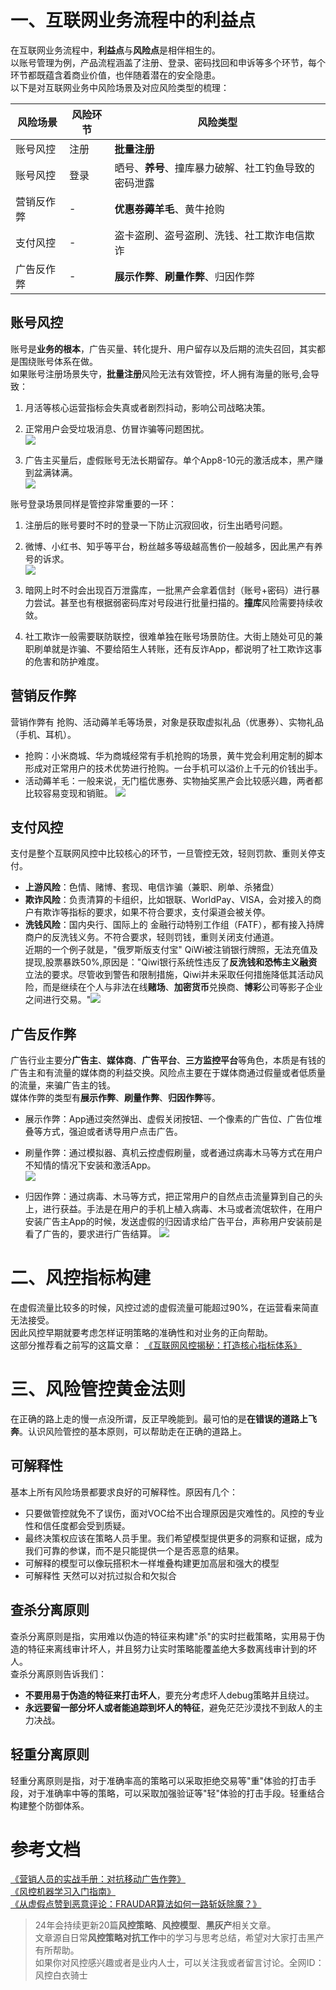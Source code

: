 # 一、互联网业务流程中的利益点
在互联网业务流程中，**利益点**与**风险点**是相伴相生的。  
以账号管理为例，产品流程涵盖了注册、登录、密码找回和申诉等多个环节，每个环节都既蕴含着商业价值，也伴随着潜在的安全隐患。  
以下是对互联网业务中风险场景及对应风险类型的梳理：

|风险场景      |风险环节|风险类型|
|-                   |-|-|
|账号风控      |注册|**批量注册**|
|账号风控      |登录|晒号、**养号**、撞库暴力破解、社工钓鱼导致的密码泄露|
|营销反作弊  |-|**优惠券薅羊毛**、黄牛抢购|
|支付风控     |-|盗卡盗刷、盗号盗刷、洗钱、社工欺诈电信欺诈|
|广告反作弊 |-|**展示作弊**、**刷量作弊**、归因作弊|

## 账号风控
账号是**业务的根本**，广告买量、转化提升、用户留存以及后期的流失召回，其实都是围绕账号体系在做。  
如果账号注册场景失守，**批量注册**风险无法有效管控，坏人拥有海量的账号,会导致：  
1. 月活等核心运营指标会失真或者剧烈抖动，影响公司战略决策。  
2. 正常用户会受垃圾消息、仿冒诈骗等问题困扰。  
![](https://files.mdnice.com/user/57772/e1dc6a70-a658-4885-ad4e-42db720fffb2.png)

3. 广告主买量后，虚假账号无法长期留存。单个App8-10元的激活成本，黑产赚到盆满钵满。  
![](https://files.mdnice.com/user/57772/4402cb40-3e7b-4836-9fc1-4ea1ed61df9e.png)

账号登录场景同样是管控非常重要的一环：  
1. 注册后的账号要时不时的登录一下防止沉寂回收，衍生出晒号问题。  
2. 微博、小红书、知乎等平台，粉丝越多等级越高售价一般越多，因此黑产有养号的诉求。  
![](https://files.mdnice.com/user/57772/c107989a-8e22-41f7-87cb-cba3fe8b72a3.jpg)

3. 暗网上时不时会出现百万泄露库，一批黑产会拿着信封（账号+密码）进行暴力尝试。甚至也有根据弱密码库对号段进行批量扫描的。**撞库**风险需要持续收敛。  
4. 社工欺诈一般需要联防联控，很难单独在账号场景防住。大街上随处可见的兼职刷单就是诈骗、不要给陌生人转账，还有反诈App，都说明了社工欺诈这事的危害和防护难度。

## 营销反作弊
营销作弊有 抢购、活动薅羊毛等场景，对象是获取虚拟礼品（优惠券）、实物礼品（手机、耳机）。
- 抢购：小米商城、华为商城经常有手机抢购的场景，黄牛党会利用定制的脚本形成对正常用户的技术优势进行抢购。一台手机可以溢价上千元的价钱出手。     
- 活动薅羊毛：一般来说，无门槛优惠券、实物抽奖黑产会比较感兴趣，两者都比较容易变现和销赃。
![](https://files.mdnice.com/user/57772/869e1f5e-4be0-448c-9b50-9bf320f22b29.jpg)


## 支付风控
支付是整个互联网风控中比较核心的环节，一旦管控无效，轻则罚款、重则关停支付。
- **上游风险**：色情、赌博、套现、电信诈骗（兼职、刷单、杀猪盘）
- **欺诈风险**：负责清算的卡组织，比如银联、WorldPay、VISA，会对接入的商户有欺诈等指标的要求，如果不符合要求，支付渠道会被关停。  
- **洗钱风险**：国内央行、国际上的 金融行动特别工作组（FATF），都有接入持牌商户的反洗钱义务。不符合要求，轻则罚钱，重则关闭支付通道。  
近期的一个例子就是，"俄罗斯版支付宝" QiWi被注销银行牌照，无法充值及提现,股票暴跌50%,原因是："Qiwi银行系统性违反了**反洗钱和恐怖主义融资**立法的要求。尽管收到警告和限制措施，Qiwi并未采取任何措施降低其活动风险，而是继续在个人与非法在线**赌场**、**加密货币**兑换商、**博彩**公司等影子企业之间进行交易。"![](https://files.mdnice.com/user/57772/af8da940-b37c-4738-8da6-35575a2e94c9.png)


## 广告反作弊
广告行业主要分**广告主**、**媒体商**、**广告平台**、**三方监控平台**等角色，本质是有钱的广告主和有流量的媒体商的利益交换。风险点主要在于媒体商通过假量或者低质量的流量，来骗广告主的钱。   
媒体作弊的类型有**展示作弊**、**刷量作弊**、**归因作弊**等。  
- 展示作弊：App通过突然弹出、虚假关闭按钮、一个像素的广告位、广告位堆叠等方式，强迫或者诱导用户点击广告。 
- 刷量作弊：通过模拟器、真机云控虚假刷量，或者通过病毒木马等方式在用户不知情的情况下安装和激活App。  
![](https://files.mdnice.com/user/57772/8b1e1933-682f-44e1-8f85-1aad18035fa9.png)

- 归因作弊：通过病毒、木马等方式，把正常用户的自然点击流量算到自己的头上，进行获益。手法是在用户的手机上植入病毒、木马或者流氓软件，在用户安装广告主App的时候，发送虚假的归因请求给广告平台，声称用户安装前是看了广告的，要求进行广告结算。
![](https://files.mdnice.com/user/57772/7d428e4e-f9ff-41a7-a99b-0e97af062731.png)

# 二、风控指标构建
在虚假流量比较多的时候，风控过滤的虚假流量可能超过90%，在运营看来简直无法接受。  
因此风控早期就要考虑怎样证明策略的准确性和对业务的正向帮助。  
这部分推荐看之前写的这篇文章： [《互联网风控揭秘：打造核心指标体系》]('https://zhuanlan.zhihu.com/p/686672296' '')

# 三、风险管控黄金法则
在正确的路上走的慢一点没所谓，反正早晚能到。最可怕的是**在错误的道路上飞奔**。认识风险管控的基本原则，可以帮助走在正确的道路上。
## 可解释性
基本上所有风险场景都要求良好的可解释性。原因有几个：
- 只要做管控就免不了误伤，面对VOC给不出合理原因是灾难性的。风控的专业性和信任度都会受到质疑。
- 最终决策权应该在策略人员手里。我们希望模型提供更多的洞察和证据，成为我们可靠的参谋，而不是只能提供一个是否恶意的结果。
- 可解释的模型可以像玩搭积木一样堆叠构建更加高层和强大的模型
- 可解释性 天然可以对抗过拟合和欠拟合
## 查杀分离原则
查杀分离原则是指，实用难以伪造的特征来构建"杀"的实时拦截策略，实用易于伪造的特征来离线审计坏人，并且努力让实时策略能覆盖绝大多数离线审计到的坏人。  
查杀分离原则告诉我们：  
- **不要用易于伪造的特征来打击坏人**，要充分考虑坏人debug策略并且绕过。
- **永远要留一部分坏人或者能追踪到坏人的特征**，避免茫茫沙漠找不到敌人的主力决战。
## 轻重分离原则
轻重分离原则是指，对于准确率高的策略可以采取拒绝交易等"重"体验的打击手段，对于准确率中等的策略，可以采取加强验证等"轻"体验的打击手段。轻重结合构建整个防御体系。



# 参考文档
[《营销人员的实战手册：对抗移动广告作弊》](https://www.appsflyer-gcr.cn/resources/guides/mobile-ad-fraud-for-marketers/ '')  
[《风控机器学习入门指南》]('https://zhuanlan.zhihu.com/p/685907159' '')  
[《从虚假点赞到恶意评论：FRAUDAR算法如何一路斩妖除魔？》]('https://zhuanlan.zhihu.com/p/687094360' '')

> 24年会持续更新20篇**风控策略**、**风控模型**、**黑灰产**相关文章。  
> 文章源自日常**风控策略对抗工作**中的学习与思考总结，希望对大家打击黑产有所帮助。  
> 如果你对风控感兴趣或者是业内人士，可以关注我或者留言讨论。全网ID：风控白衣骑士